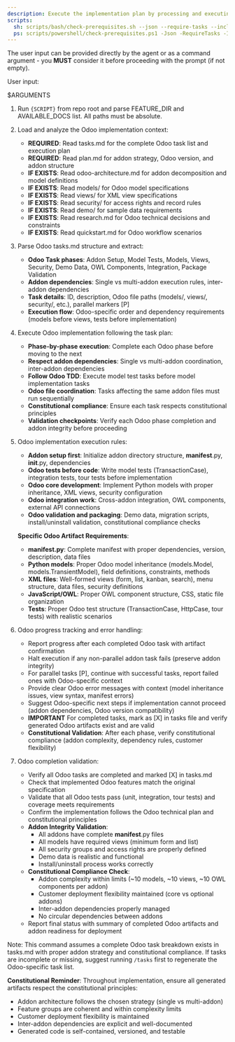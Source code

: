 ```yaml
---
description: Execute the implementation plan by processing and executing all tasks defined in tasks.md
scripts:
  sh: scripts/bash/check-prerequisites.sh --json --require-tasks --include-tasks
  ps: scripts/powershell/check-prerequisites.ps1 -Json -RequireTasks -IncludeTasks
---
```


The user input can be provided directly by the agent or as a command argument - you **MUST** consider it before proceeding with the prompt (if not empty).

User input:

$ARGUMENTS

1. Run `{SCRIPT}` from repo root and parse FEATURE_DIR and AVAILABLE_DOCS list. All paths must be absolute.

2. Load and analyze the Odoo implementation context:
   - **REQUIRED**: Read tasks.md for the complete Odoo task list and execution plan
   - **REQUIRED**: Read plan.md for addon strategy, Odoo version, and addon structure
   - **IF EXISTS**: Read odoo-architecture.md for addon decomposition and model definitions
   - **IF EXISTS**: Read models/ for Odoo model specifications
   - **IF EXISTS**: Read views/ for XML view specifications
   - **IF EXISTS**: Read security/ for access rights and record rules
   - **IF EXISTS**: Read demo/ for sample data requirements
   - **IF EXISTS**: Read research.md for Odoo technical decisions and constraints
   - **IF EXISTS**: Read quickstart.md for Odoo workflow scenarios

3. Parse Odoo tasks.md structure and extract:
   - **Odoo Task phases**: Addon Setup, Model Tests, Models, Views, Security, Demo Data, OWL Components, Integration, Package Validation
   - **Addon dependencies**: Single vs multi-addon execution rules, inter-addon dependencies
   - **Task details**: ID, description, Odoo file paths (models/, views/, security/, etc.), parallel markers [P]
   - **Execution flow**: Odoo-specific order and dependency requirements (models before views, tests before implementation)

4. Execute Odoo implementation following the task plan:
   - **Phase-by-phase execution**: Complete each Odoo phase before moving to the next
   - **Respect addon dependencies**: Single vs multi-addon coordination, inter-addon dependencies
   - **Follow Odoo TDD**: Execute model test tasks before model implementation tasks
   - **Odoo file coordination**: Tasks affecting the same addon files must run sequentially
   - **Constitutional compliance**: Ensure each task respects constitutional principles
   - **Validation checkpoints**: Verify each Odoo phase completion and addon integrity before proceeding

5. Odoo implementation execution rules:
   - **Addon setup first**: Initialize addon directory structure, __manifest__.py, __init__.py, dependencies
   - **Odoo tests before code**: Write model tests (TransactionCase), integration tests, tour tests before implementation
   - **Odoo core development**: Implement Python models with proper inheritance, XML views, security configuration
   - **Odoo integration work**: Cross-addon integration, OWL components, external API connections
   - **Odoo validation and packaging**: Demo data, migration scripts, install/uninstall validation, constitutional compliance checks

   **Specific Odoo Artifact Requirements**:
   - **__manifest__.py**: Complete manifest with proper dependencies, version, description, data files
   - **Python models**: Proper Odoo model inheritance (models.Model, models.TransientModel), field definitions, constraints, methods
   - **XML files**: Well-formed views (form, list, kanban, search), menu structure, data files, security definitions
   - **JavaScript/OWL**: Proper OWL component structure, CSS, static file organization
   - **Tests**: Proper Odoo test structure (TransactionCase, HttpCase, tour tests) with realistic scenarios

6. Odoo progress tracking and error handling:
   - Report progress after each completed Odoo task with artifact confirmation
   - Halt execution if any non-parallel addon task fails (preserve addon integrity)
   - For parallel tasks [P], continue with successful tasks, report failed ones with Odoo-specific context
   - Provide clear Odoo error messages with context (model inheritance issues, view syntax, manifest errors)
   - Suggest Odoo-specific next steps if implementation cannot proceed (addon dependencies, Odoo version compatibility)
   - **IMPORTANT** For completed tasks, mark as [X] in tasks file and verify generated Odoo artifacts exist and are valid
   - **Constitutional Validation**: After each phase, verify constitutional compliance (addon complexity, dependency rules, customer flexibility)

7. Odoo completion validation:
   - Verify all Odoo tasks are completed and marked [X] in tasks.md
   - Check that implemented Odoo features match the original specification
   - Validate that all Odoo tests pass (unit, integration, tour tests) and coverage meets requirements
   - Confirm the implementation follows the Odoo technical plan and constitutional principles
   - **Addon Integrity Validation**:
     * All addons have complete __manifest__.py files
     * All models have required views (minimum form and list)
     * All security groups and access rights are properly defined
     * Demo data is realistic and functional
     * Install/uninstall process works correctly
   - **Constitutional Compliance Check**:
     * Addon complexity within limits (~10 models, ~10 views, ~10 OWL components per addon)
     * Customer deployment flexibility maintained (core vs optional addons)
     * Inter-addon dependencies properly managed
     * No circular dependencies between addons
   - Report final status with summary of completed Odoo artifacts and addon readiness for deployment

Note: This command assumes a complete Odoo task breakdown exists in tasks.md with proper addon strategy and constitutional compliance. If tasks are incomplete or missing, suggest running `/tasks` first to regenerate the Odoo-specific task list.

**Constitutional Reminder**: Throughout implementation, ensure all generated artifacts respect the constitutional principles:
- Addon architecture follows the chosen strategy (single vs multi-addon)
- Feature groups are coherent and within complexity limits
- Customer deployment flexibility is maintained
- Inter-addon dependencies are explicit and well-documented
- Generated code is self-contained, versioned, and testable